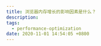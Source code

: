 ```yaml
---
title: 浏览器内存增长的影响因素是什么？
description:
tags:
  - performance-optimization
date: 2020-11-01 14:54:05 +0800
---
```


